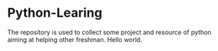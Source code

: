 # Python-Learing
The repository is used to collect some project and resource of python aiming at helping other freshman.
Hello world.
